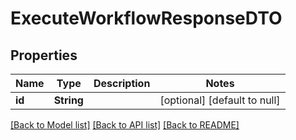 # ExecuteWorkflowResponseDTO
## Properties

| Name | Type | Description | Notes |
|------------ | ------------- | ------------- | -------------|
| **id** | **String** |  | [optional] [default to null] |

[[Back to Model list]](../README.md#documentation-for-models) [[Back to API list]](../README.md#documentation-for-api-endpoints) [[Back to README]](../README.md)

